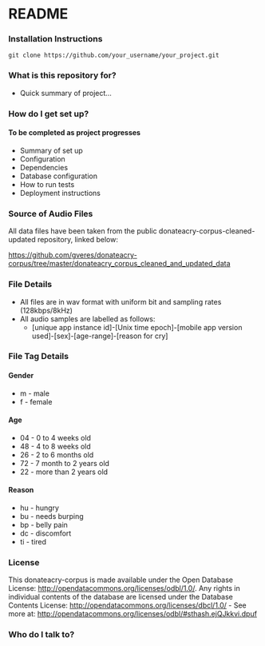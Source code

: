 # README #

### Installation Instructions ###

```
git clone https://github.com/your_username/your_project.git
```

### What is this repository for? ###

* Quick summary of project...

### How do I get set up? ###

#### To be completed as project progresses ####

* Summary of set up
* Configuration
* Dependencies
* Database configuration
* How to run tests
* Deployment instructions


### Source of Audio Files ###

All data files have been taken from the public donateacry-corpus-cleaned-updated repository, linked below:

https://github.com/gveres/donateacry-corpus/tree/master/donateacry_corpus_cleaned_and_updated_data


### File Details ###

* All files are in wav format with uniform bit and sampling rates (128kbps/8kHz)
* All audio samples are labelled as follows:
  * [unique app instance id]-[Unix time epoch]-[mobile app version used]-[sex]-[age-range]-[reason for cry]

### File Tag Details ###

#### Gender
* m - male
* f - female

#### Age
* 04 - 0 to 4 weeks old
* 48 - 4 to 8 weeks old
* 26 - 2 to 6 months old
* 72 - 7 month to 2 years old
* 22 - more than 2 years old

#### Reason
* hu - hungry
* bu - needs burping
* bp - belly pain
* dc - discomfort
* ti - tired

### License ###
This donateacry-corpus is made available under the Open Database License: http://opendatacommons.org/licenses/odbl/1.0/. Any rights in individual contents of the database are licensed under the Database Contents License: http://opendatacommons.org/licenses/dbcl/1.0/ - See more at: http://opendatacommons.org/licenses/odbl/#sthash.ejQJkkvi.dpuf


### Who do I talk to? ###
